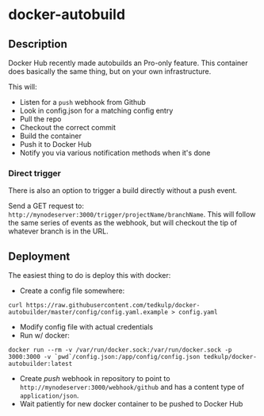 # docker-autobuild

## Description

Docker Hub recently made autobuilds an Pro-only feature. This container does basically the
same thing, but on your own infrastructure.

This will:

*  Listen for a `push` webhook from Github
*  Look in config.json for a matching config entry
*  Pull the repo
*  Checkout the correct commit
*  Build the container
*  Push it to Docker Hub
*  Notify you via various notification methods when it's done

### Direct trigger

There is also an option to trigger a build directly without a push event.

Send a GET request to: `http://mynodeserver:3000/trigger/projectName/branchName`.  This will
follow the same series of events as the webhook, but will checkout the tip of whatever branch
is in the URL.

## Deployment

The easiest thing to do is deploy this with docker:

* Create a config file somewhere:

`curl https://raw.githubusercontent.com/tedkulp/docker-autobuilder/master/config/config.yaml.example > config.yaml`

* Modify config file with actual credentials
* Run w/ docker:

``docker run --rm -v /var/run/docker.sock:/var/run/docker.sock -p 3000:3000 -v `pwd`/config.json:/app/config/config.json tedkulp/docker-autobuilder:latest``

* Create _push_ webhook in repository to point to `http://mynodeserver:3000/webhook/github` and has a content type of `application/json`.
* Wait patiently for new docker container to be pushed to Docker Hub
